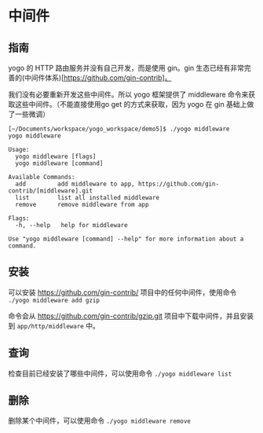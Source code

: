 # 中间件

## 指南
yogo 的 HTTP 路由服务并没有自己开发，而是使用 gin。gin 生态已经有非常完善的(中间件体系)[https://github.com/gin-contrib]。

我们没有必要重新开发这些中间件。所以 yogo 框架提供了 middleware 命令来获取这些中间件。（不能直接使用go get 的方式来获取，因为 yogo 在 gin 基础上做了一些微调）

```
[~/Documents/workspace/yogo_workspace/demo5]$ ./yogo middleware
yogo middleware

Usage:
  yogo middleware [flags]
  yogo middleware [command]

Available Commands:
  add         add middleware to app, https://github.com/gin-contrib/[middleware].git
  list        list all installed middleware
  remove      remove middleware from app

Flags:
  -h, --help   help for middleware

Use "yogo middleware [command] --help" for more information about a command.
```

## 安装

可以安装 https://github.com/gin-contrib/ 项目中的任何中间件，使用命令 `./yogo middleware add gzip`

命令会从 https://github.com/gin-contrib/gzip.git 项目中下载中间件，并且安装到 `app/http/middleware` 中。

## 查询

检查目前已经安装了哪些中间件，可以使用命令 `./yogo middleware list`

## 删除

删除某个中间件，可以使用命令 `./yogo middleware remove`